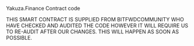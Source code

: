 
Yakuza.Finance Contract code

THIS SMART CONTRACT IS SUPPLIED FROM BITFWDCOMMUNITY
WHO HAVE CHECKED AND AUDITED THE CODE HOWEVER IT WILL
REQUIRE US TO RE-AUDIT AFTER OUR CHANGES. THIS WILL
HAPPEN AS SOON AS POSSIBLE.

